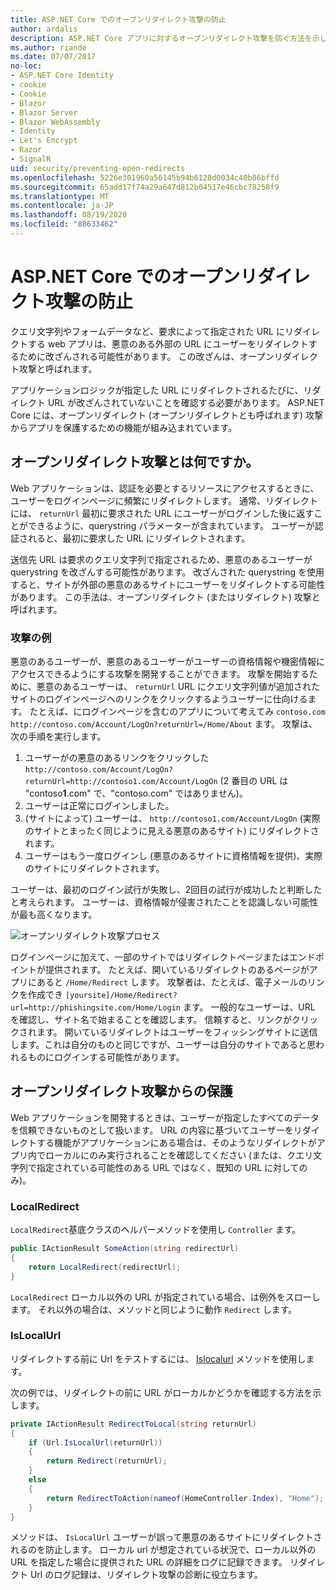 ```yaml
---
title: ASP.NET Core でのオープンリダイレクト攻撃の防止
author: ardalis
description: ASP.NET Core アプリに対するオープンリダイレクト攻撃を防ぐ方法を示します。
ms.author: riande
ms.date: 07/07/2017
no-loc:
- ASP.NET Core Identity
- cookie
- Cookie
- Blazor
- Blazor Server
- Blazor WebAssembly
- Identity
- Let's Encrypt
- Razor
- SignalR
uid: security/preventing-open-redirects
ms.openlocfilehash: 5226e301960a56145b94b6128d0034c40b86bffd
ms.sourcegitcommit: 65add17f74a29a647d812b04517e46cbc78258f9
ms.translationtype: MT
ms.contentlocale: ja-JP
ms.lasthandoff: 08/19/2020
ms.locfileid: "88633462"
---
```

# <a name="prevent-open-redirect-attacks-in-aspnet-core"></a>ASP.NET Core でのオープンリダイレクト攻撃の防止

クエリ文字列やフォームデータなど、要求によって指定された URL にリダイレクトする web アプリは、悪意のある外部の URL にユーザーをリダイレクトするために改ざんされる可能性があります。 この改ざんは、オープンリダイレクト攻撃と呼ばれます。

アプリケーションロジックが指定した URL にリダイレクトされるたびに、リダイレクト URL が改ざんされていないことを確認する必要があります。 ASP.NET Core には、オープンリダイレクト (オープンリダイレクトとも呼ばれます) 攻撃からアプリを保護するための機能が組み込まれています。

## <a name="what-is-an-open-redirect-attack"></a>オープンリダイレクト攻撃とは何ですか。

Web アプリケーションは、認証を必要とするリソースにアクセスするときに、ユーザーをログインページに頻繁にリダイレクトします。 通常、リダイレクトには、 `returnUrl` 最初に要求された URL にユーザーがログインした後に返すことができるように、querystring パラメーターが含まれています。 ユーザーが認証されると、最初に要求した URL にリダイレクトされます。

送信先 URL は要求のクエリ文字列で指定されるため、悪意のあるユーザーが querystring を改ざんする可能性があります。 改ざんされた querystring を使用すると、サイトが外部の悪意のあるサイトにユーザーをリダイレクトする可能性があります。 この手法は、オープンリダイレクト (またはリダイレクト) 攻撃と呼ばれます。

### <a name="an-example-attack"></a>攻撃の例

悪意のあるユーザーが、悪意のあるユーザーがユーザーの資格情報や機密情報にアクセスできるようにする攻撃を開発することができます。 攻撃を開始するために、悪意のあるユーザーは、 `returnUrl` URL にクエリ文字列値が追加されたサイトのログインページへのリンクをクリックするようユーザーに仕向けるます。 たとえば、にログインページを含むのアプリについて考えてみ `contoso.com` `http://contoso.com/Account/LogOn?returnUrl=/Home/About` ます。 攻撃は、次の手順を実行します。

1. ユーザーがの悪意のあるリンクをクリックした `http://contoso.com/Account/LogOn?returnUrl=http://contoso1.com/Account/LogOn` (2 番目の URL は "contoso**1**.com" で、"contoso.com" ではありません)。
2. ユーザーは正常にログインしました。
3. (サイトによって) ユーザーは、 `http://contoso1.com/Account/LogOn` (実際のサイトとまったく同じように見える悪意のあるサイト) にリダイレクトされます。
4. ユーザーはもう一度ログインし (悪意のあるサイトに資格情報を提供)、実際のサイトにリダイレクトされます。

ユーザーは、最初のログイン試行が失敗し、2回目の試行が成功したと判断したと考えられます。 ユーザーは、資格情報が侵害されたことを認識しない可能性が最も高くなります。

![オープンリダイレクト攻撃プロセス](preventing-open-redirects/_static/open-redirection-attack-process.png)

ログインページに加えて、一部のサイトではリダイレクトページまたはエンドポイントが提供されます。 たとえば、開いているリダイレクトのあるページがアプリにあると `/Home/Redirect` します。 攻撃者は、たとえば、電子メールのリンクを作成でき `[yoursite]/Home/Redirect?url=http://phishingsite.com/Home/Login` ます。 一般的なユーザーは、URL を確認し、サイト名で始まることを確認します。 信頼すると、リンクがクリックされます。 開いているリダイレクトはユーザーをフィッシングサイトに送信します。これは自分のものと同じですが、ユーザーは自分のサイトであると思われるものにログインする可能性があります。

## <a name="protecting-against-open-redirect-attacks"></a>オープンリダイレクト攻撃からの保護

Web アプリケーションを開発するときは、ユーザーが指定したすべてのデータを信頼できないものとして扱います。 URL の内容に基づいてユーザーをリダイレクトする機能がアプリケーションにある場合は、そのようなリダイレクトがアプリ内でローカルにのみ実行されることを確認してください (または、クエリ文字列で指定されている可能性のある URL ではなく、既知の URL に対してのみ)。

### <a name="localredirect"></a>LocalRedirect

`LocalRedirect`基底クラスのヘルパーメソッドを使用し `Controller` ます。

```csharp
public IActionResult SomeAction(string redirectUrl)
{
    return LocalRedirect(redirectUrl);
}
```

`LocalRedirect` ローカル以外の URL が指定されている場合、は例外をスローします。 それ以外の場合は、メソッドと同じように動作 `Redirect` します。

### <a name="islocalurl"></a>IsLocalUrl

リダイレクトする前に Url をテストするには、 [Islocalurl](/dotnet/api/Microsoft.AspNetCore.Mvc.IUrlHelper.islocalurl#Microsoft_AspNetCore_Mvc_IUrlHelper_IsLocalUrl_System_String_) メソッドを使用します。

次の例では、リダイレクトの前に URL がローカルかどうかを確認する方法を示します。

```csharp
private IActionResult RedirectToLocal(string returnUrl)
{
    if (Url.IsLocalUrl(returnUrl))
    {
        return Redirect(returnUrl);
    }
    else
    {
        return RedirectToAction(nameof(HomeController.Index), "Home");
    }
}
```

メソッドは、 `IsLocalUrl` ユーザーが誤って悪意のあるサイトにリダイレクトされるのを防止します。 ローカル url が想定されている状況で、ローカル以外の URL を指定した場合に提供された URL の詳細をログに記録できます。 リダイレクト Url のログ記録は、リダイレクト攻撃の診断に役立ちます。
